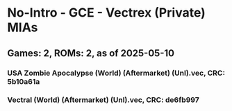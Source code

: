 # No-Intro - GCE - Vectrex (Private) MIAs
## Games: 2, ROMs: 2, as of 2025-05-10

### USA Zombie Apocalypse (World) (Aftermarket) (Unl).vec, CRC: 5b10a61a
### Vectral (World) (Aftermarket) (Unl).vec, CRC: de6fb997
